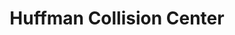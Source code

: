 ---
title: "Huffman Collision Center"
url: /huffman/huffman-collision-center/
shop: Autowerkstatt
---